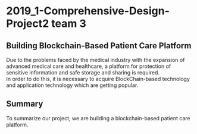 # 2019_1-Comprehensive-Design-Project2 team 3
## Building Blockchain-Based Patient Care Platform
Due to the problems faced by the medical industry with the expansion of advanced medical care and healthcare, a platform for protection of sensitive information and safe storage and sharing is required.<br>
In order to do this, it is necessary to acquire BlockChain-based technology and application technology which are getting popular.

## Summary
To summarize our project, we are building a blockchain-based patient care platform.
